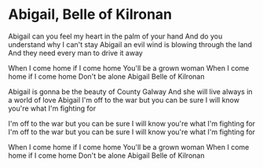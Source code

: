 # Abigail, Belle of Kilronan

Abigail can you feel my heart in the palm of your hand
And do you understand why I can't stay
Abigail an evil wind is blowing through the land
And they need every man to drive it away

When I come home if I come home
You'll be a grown woman
When I come home if I come home
Don't be alone Abigail Belle of Kilronan

Abigail is gonna be the beauty of County Galway
And she will live always in a world of love
Abigail I'm off to the war but you can be sure
I will know you're what I'm fighting for

I'm off to the war but you can be sure
I will know you're what I'm fighting for
I'm off to the war but you can be sure
I will know you're what I'm fighting for

When I come home if I come home
You'll be a grown woman
When I come home if I come home
Don't be alone Abigail Belle of Kilronan
